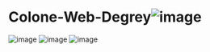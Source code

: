 # Colone-Web-Degrey![image](https://user-images.githubusercontent.com/76716376/219700670-f600e235-dd81-47fc-9e01-e4951cd2e137.png)
![image](https://user-images.githubusercontent.com/76716376/219700734-2a6b11e8-ca33-4462-8b3d-0ac261a25939.png)
![image](https://user-images.githubusercontent.com/76716376/219700826-175efe33-d805-49ec-810e-a717674f51eb.png)
![image](https://user-images.githubusercontent.com/76716376/219700846-d5e816e7-095b-4d5c-bfc7-411cc0a1949a.png)
